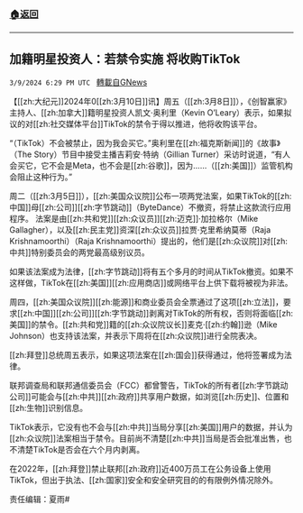 ###  [:house:返回](README.md)
---


## 加籍明星投资人：若禁令实施 将收购TikTok
`3/9/2024 6:29 PM UTC ` [轉載自GNews](https://gnews.org/articles/2380332)

【[[zh:大纪元]]2024年0[[zh:3月10日]]讯】周五（[[zh:3月8日]]），《创智赢家》主持人、[[zh:加拿大]]籍明星投资人凯文‧奥利里（Kevin O&#8217;Leary）表示，如果拟议的对[[zh:社交媒体平台]]TikTok的禁令于得以推进，他将收购该平台。

“（TikTok）不会被禁止，因为我会买它。”奥利里在[[zh:福克斯新闻]]的《故事》（The Story）节目中接受主播吉莉安‧特纳（Gillian Turner）采访时说道，“有人会买它，它不会是Meta，也不会是[[zh:谷歌]]，因为……（[[zh:美国]]）监管机构会阻止这种行为。”

周二（[[zh:3月5日]]），[[zh:美国众议院]]公布一项两党法案，如果TikTok的[[zh:中国]]母[[zh:公司]][[zh:字节跳动]]（ByteDance）不撤资，将禁止这款流行应用程序。 法案是由[[zh:共和党]][[zh:众议员]][[zh:迈克]]‧加拉格尔（Mike Gallagher），以及[[zh:民主党]]资深[[zh:众议员]]拉贾‧克里希纳莫蒂（Raja Krishnamoorthi）（Raja Krishnamoorthi）提出的，他们是[[zh:众议院]]对[[zh:中共]]特别委员会的两党最高级别议员。

如果该法案成为法律，[[zh:字节跳动]]将有五个多月的时间从TikTok撤资。如果不这样做，TikTok在[[zh:美国]][[zh:应用商店]]或网络平台上供下载将被视为非法。

周四，[[zh:美国众议院]][[zh:能源]]和商业委员会全票通过了这项[[zh:立法]]，要求[[zh:中国]][[zh:公司]][[zh:字节跳动]]剥离对TikTok的所有权，否则将面临[[zh:美国]]的禁令。[[zh:共和党]]籍的[[zh:众议院议长]]麦克‧[[zh:约翰]]逊（Mike Johnson）也支持该法案，并表示下周将在[[zh:众议院]]进行全院表决。

[[zh:拜登]]总统周五表示，如果这项法案在[[zh:国会]]获得通过，他将签署成为法律。

联邦调查局和联邦通信委员会（FCC）都曾警告，TikTok的所有者[[zh:字节跳动公司]]可能会与[[zh:中共]][[zh:政府]]共享用户数据，如浏览[[zh:历史]]、位置和[[zh:生物]]识别信息。

TikTok表示，它没有也不会与[[zh:中共]]当局分享[[zh:美国]]用户的数据，并认为[[zh:众议院]]法案相当于禁令。目前尚不清楚[[zh:中共]]当局是否会批准出售，也不清楚TikTok是否会在六个月内剥离。

在2022年，[[zh:拜登]]禁止联邦[[zh:政府]]近400万员工在公务设备上使用TikTok，但出于执法、[[zh:国家]]安全和安全研究目的的有限例外情况除外。

责任编辑：夏雨#
